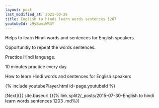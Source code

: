 ```yaml
---
layout: post
last_modified_at: 2021-03-29
title: English to hindi learn words sentences 1267 
youtubeId: z9yBwmiWR3Y
---
```

 
 
Helps to learn Hindi words and sentences for English speakers.

Opportunitiy to repeat the words sentences. 

Practice Hindi language. 
 
10 minutes practice every day. 
 
How to learn Hindi words and sentences for English speakers 
 
{% include youtubePlayer.html id=page.youtubeId %}
 
 
[Next]({{ site.baseurl }}{% link  split2/_posts/2015-07-30-English to hindi learn words sentences 1203 .md%})
 
